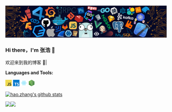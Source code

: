 ![](https://github.com/zxs-1024/zxs-1024/blob/master/header.png)

### Hi there，I'm 张浩 👋

欢迎来到我的博客 🎉|

**Languages and Tools:**  

<code><img height="20" src="https://raw.githubusercontent.com/github/explore/80688e429a7d4ef2fca1e82350fe8e3517d3494d/topics/javascript/javascript.png"></code>
<code><img height="20" src="https://raw.githubusercontent.com/github/explore/80688e429a7d4ef2fca1e82350fe8e3517d3494d/topics/typescript/typescript.png"></code>
<code><img height="20" src="https://raw.githubusercontent.com/github/explore/80688e429a7d4ef2fca1e82350fe8e3517d3494d/topics/react/react.png"></code>
<code><img height="20" src="https://raw.githubusercontent.com/github/explore/80688e429a7d4ef2fca1e82350fe8e3517d3494d/topics/nodejs/nodejs.png"></code>

[![hao.zhang's github stats](https://github-readme-stats.vercel.app/api?username=zxs-1024)](https://github.com/anuraghazra/github-readme-stats)

<a href="https://github.com/zxs-1024/blog">
  <img align="left" src="https://github-readme-stats.anuraghazra1.vercel.app/api/pin/?username=zxs-1024&repo=blog" />
</a>

<a href="https://github.com/zxs-1024/LeetCode-Notes">
  <img align="left" src="https://github-readme-stats.anuraghazra1.vercel.app/api/pin/?username=zxs-1024&repo=LeetCode-Notes" />
</a>
